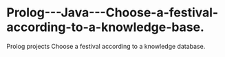 # Prolog---Java---Choose-a-festival-according-to-a-knowledge-base.
Prolog projects
Choose a festival according to a knowledge database.
